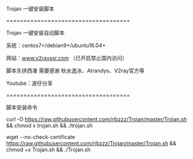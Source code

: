 Trojan 一键安装脚本

====================================

Trojan 一键安装自动脚本

系统：centos7+/debian9+/ubuntu16.04+

网站：www.v2rayssr.com （已开启禁止国内访问）

脚本东拼西凑 需要感谢 秋水逸冰、Atrandys、V2ray官方等

Youtube：波仔分享

====================================

脚本安装命令

curl -O https://raw.githubusercontent.com/rjbzzz/Trojan/master/Trojan.sh && chmod  x trojan.sh && ./trojan.sh

wget --no-check-certificate https://raw.githubusercontent.com/rjbzzz/Trojan/master/Trojan.sh && chmod +x Trojan.sh && ./Trojan.sh
